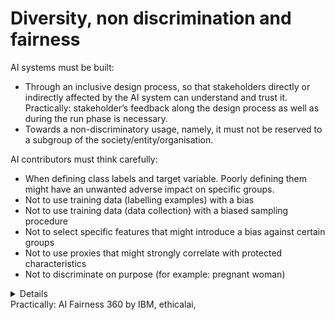 # Diversity, non discrimination and fairness
AI systems must be built:
- Through an inclusive design process, so that stakeholders directly or indirectly affected by the AI system can understand and trust it. Practically: stakeholder’s feedback along the design process as well as during the run phase is necessary.
- Towards a non-discriminatory usage, namely, it must not be reserved to a subgroup of the society/entity/organisation.

AI contributors must think carefully:
- When defining class labels and target variable. Poorly defining them might have an unwanted adverse impact on specific groups.
- Not to use training data (labelling examples) with a bias
- Not to use training data (data collection) with a biased sampling procedure
- Not to select specific features that might introduce a bias against certain groups
- Not to use proxies that might strongly correlate with protected characteristics
- Not to discriminate on purpose (for example: pregnant woman)

<details>
AI contributors must foster the creation of bias-free AI systems and give themselves the means to reasonably arbitrage between performance and fairness, through the use of proper frameworks. Example:
<ul>
    <li><i>Anticipate bias and question the risk of discrimination:
        <ul>
            <li><i>In the data used to train AI systems (origin, gender, age, characteristics related to the brand image, …). Bias might come from history, incompleteness and/or bad governance data models. Any identifiable and discriminatory bias should be removed as much as possible in the data collection phase.</i></li>
            <li><i>In the AI systems (eg. algorithm programming). Bias might come from poorly defined constraints, bad decisions, wrong requirements. This can be counteracted by putting in place oversight processes. [PLACEHOLDER FOR DEEP DIVE AND MORE DOC]</i></li>
        </ul></i></li>
    <li><i>Quantify the risk of breach of fairness on identified sensitive populations, through the use of metrics, including but not limited to: statistical parity difference, equal opportunity difference, average odds difference, disparate impact, theil index </i></li>
    <li><i>Correct bias, through the use of algorithms, including but not limited to: reweighting, optimized pre-processing, adversarial debiasing, reject option based classification</i></li>
</ul>
</details>
Practically: AI Fairness 360 by IBM, ethicalai,


